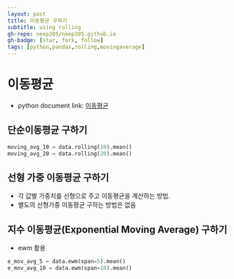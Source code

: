 ```yaml
---
layout: post
title: 이동평균 구하기
subtitle: using rolling
gh-repo: neep305/neep305.github.io
gh-badge: [star, fork, follow]
tags: [python,pandas,rolling,movingaverage]
---
```


# 이동평균
- python document link: [이동평균](https://www.openaitrading.com/python-pandas-%EC%9D%B4%EB%8F%99%ED%8F%89%EA%B7%A0-%EA%B5%AC%ED%95%98%EA%B8%B0/)

## 단순이동평균 구하기
```python
moving_avg_10 = data.rolling(10).mean()
moving_avg_20 = data.rolling(20).mean()
```

## 선형 가중 이동평균 구하기
- 각 값별 가중치를 선형으로 주고 이동평균을 계산하는 방법.
- 별도의 선형가중 이동평균 구하는 방법은 없음

## 지수 이동평균(Exponential Moving Average) 구하기
- ewm 활용

```python
e_mov_avg_5 = data.ewm(span=5).mean()
e_mov_avg_10 = data.ewm(span=10).mean()
```